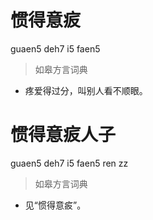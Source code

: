 # 惯得意㽹
guaen5 deh7 i5 faen5
> 如皋方言词典
- 疼爱得过分，叫别人看不顺眼。

# 惯得意㽹人子
guaen5 deh7 i5 faen5 ren zz
> 如皋方言词典
- 见“惯得意㽹”。
